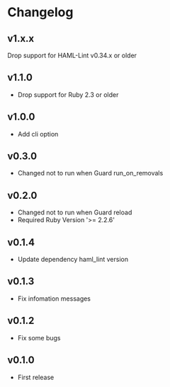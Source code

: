 # Changelog

## v1.x.x

Drop support for HAML-Lint v0.34.x or older

## v1.1.0

* Drop support for Ruby 2.3 or older

## v1.0.0

* Add cli option

## v0.3.0

* Changed not to run when Guard run_on_removals

## v0.2.0

* Changed not to run when Guard reload
* Required Ruby Version '>= 2.2.6'

## v0.1.4

* Update dependency haml_lint version

## v0.1.3

* Fix infomation messages

## v0.1.2

* Fix some bugs

## v0.1.0

* First release
